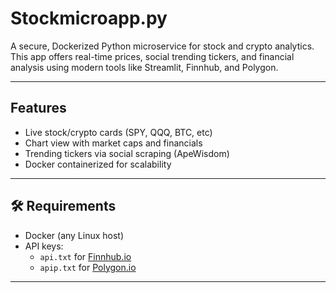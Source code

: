 # Stockmicroapp.py

A secure, Dockerized Python microservice for stock and crypto analytics. This app offers real-time prices, social trending tickers, and financial analysis using modern tools like Streamlit, Finnhub, and Polygon.

---

## Features

- Live stock/crypto cards (SPY, QQQ, BTC, etc)
- Chart view with market caps and financials
- Trending tickers via social scraping (ApeWisdom)
- Docker containerized for scalability

---

## 🛠 Requirements

- Docker (any Linux host)
- API keys:
  - `api.txt` for [Finnhub.io](https://finnhub.io)
  - `apip.txt` for [Polygon.io](https://polygon.io)

---
